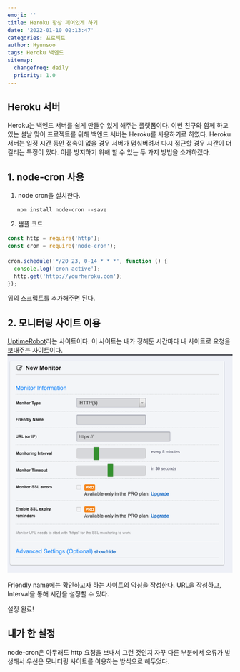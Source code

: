 ```yaml
---
emoji: ''
title: Heroku 항상 깨어있게 하기
date: '2022-01-10 02:13:47'
categories: 프로젝트
author: Hyunsoo
tags: Heroku 백엔드
sitemap:
  changefreq: daily
  priority: 1.0
---
```


## Heroku 서버

Heroku는 백엔드 서버를 쉽게 만들수 있게 해주는 플랫폼이다. 이번 친구와 함께 하고 있는 설날 맞이 프로젝트를 위해 백엔드 서버는 Heroku를 사용하기로 하였다. Heroku 서버는 일정 시간 동안 접속이 없을 경우 서버가 멈춰버려서 다시 접근할 경우 시간이 더 걸리는 특징이 있다. 이를 방지하기 위해 할 수 있는 두 가지 방법을 소개하겠다.

## 1. node-cron 사용

1. node cron을 설치한다.

```shell
   npm install node-cron --save
```

2. 샘플 코드

```javascript
const http = require('http');
const cron = require('node-cron');

cron.schedule('*/20 23, 0-14 * * *', function () {
  console.log('cron active');
  http.get('http://yourheroku.com');
});
```

위의 스크립트를 추가해주면 된다.

## 2. 모니터링 사이트 이용

[UptimeRobot](https://uptimerobot.com/)라는 사이트이다. 이 사이트는 내가 정해둔 시간마다 내 사이트로 요청을 보내주는 사이트이다.
![UptimeRobot.png](uptimer.png)

Friendly name에는 확인하고자 하는 사이트의 약칭을 작성한다. URL을 작성하고, Interval을 통해 시간을 설정할 수 있다.

설정 완료!

## 내가 한 설정

node-cron은 아무래도 http 요청을 보내서 그런 것인지 자꾸 다른 부분에서 오류가 발생해서 우선은 모니터링 사이트를 이용하는 방식으로 해두었다.

```toc

```
